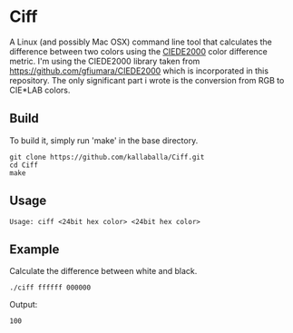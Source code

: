 Ciff
============

A Linux (and possibly Mac OSX) command line tool that calculates the difference between two colors using the [CIEDE2000](https://en.wikipedia.org/wiki/Color_difference#CIEDE2000) color difference metric. I'm using the CIEDE2000 library taken from https://github.com/gfiumara/CIEDE2000 which is incorporated in this repository. The only significant part i wrote is the conversion from RGB to CIE*LAB colors.

## Build

To build it, simply run 'make' in the base directory.

    git clone https://github.com/kallaballa/Ciff.git
    cd Ciff
    make

## Usage

    Usage: ciff <24bit hex color> <24bit hex color>

## Example

Calculate the difference between white and black.

    ./ciff ffffff 000000
    
Output:

    100
